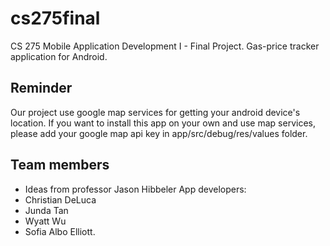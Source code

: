 # cs275final
CS 275 Mobile Application Development I - Final Project. Gas-price tracker application for Android.

## Reminder
Our project use google map services for getting your android device's location. If you want to install this app on your own and use map services, please add your google map api key in app/src/debug/res/values folder.

## Team members
* Ideas from professor Jason Hibbeler
App developers:
* Christian DeLuca 
* Junda Tan
* Wyatt Wu
* Sofia Albo Elliott.
